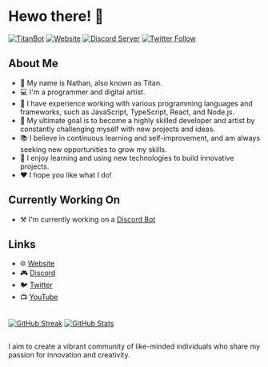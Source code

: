 # Hewo there! 🦊

[![TitanBot](https://img.shields.io/website?label=titanbot.net&style=for-the-badge&url=https%3A%2F%2Ftitanbot.net)][titanbot]
[![Website](https://img.shields.io/website?label=titanstudios.tk&style=for-the-badge&url=https%3A%2F%2Ftitanstudios.tk)][website]
[![Discord Server](https://img.shields.io/discord/708843719528284262.svg?color=5865f2&style=for-the-badge&logo=discord)][discord]
[![Twitter Follow](https://img.shields.io/twitter/follow/deathstormtitan?color=1DA1F2&logo=twitter&style=for-the-badge)][twitter]

## About Me
- 📜 My name is Nathan, also known as Titan.
- 💻 I'm a programmer and digital artist.
- 🌟 I have experience working with various programming languages and frameworks, such as JavaScript, TypeScript, React, and Node.js.
- 🎯 My ultimate goal is to become a highly skilled developer and artist by constantly challenging myself with new projects and ideas.
- 📚 I believe in continuous learning and self-improvement, and am always seeking new opportunities to grow my skills.
- 🚀 I enjoy learning and using new technologies to build innovative projects.
- ❤️ I hope you like what I do!

## Currently Working On
- ⚒️ I'm currently working on a [Discord Bot][titanbot]

## Links
- 🌐 [Website][website]
- 🎮 [Discord][discord]
- 🐦 [Twitter][twitter]
- 📺 [YouTube][youtube]

##
[![GitHub Streak](https://streak-stats.demolab.com?user=DSTitan&theme=dark&hide_border=true&date_format=j%20M%5B%20Y%5D&background=45%2C210331%2C000439)](https://titanstudios.tk)
[![GitHub Stats](https://github-readme-stats.vercel.app/api?username=DSTitan&count_private=true&show_icons=true&include_all_commits=true&hide_border=true&custom_title=UwU&card_width=495px&ring_color=FA8B00&icon_color=FA8B00&text_color=ffffff&text_bold=false&bg_color=45%2C000439%2C210331)](https://titanstudios.tk)
##

I aim to create a vibrant community of like-minded individuals who share my passion for innovation and creativity.

[website]: https://titanstudios.tk
[titanbot]: https://titanbot.net
[discord]: https://discord.com/invite/j5pkCEff8P
[twitter]: https://twitter.com/intent/follow?original_referer=https%3A%2F%2Fgithub.com%2Fdeathstormtitan&screen_name=deathstormtitan
[youtube]: www.youtube.com/@deathstormtitan
